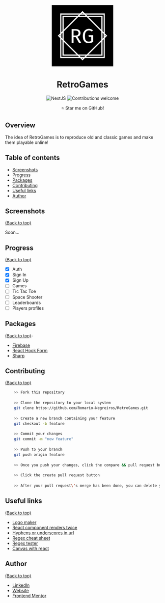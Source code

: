 <div align="center">
<img width="200" src="public/logo.svg" alt="RetroGames"/>

# RetroGames

![NextJS](https://img.shields.io/badge/nextjs-v12.1.6-blue.svg)
![Contributions welcome](https://img.shields.io/badge/contributions-welcome-green.svg)

:star: Star me on GitHub!

</div>

## Overview

The idea of RetroGames is to reproduce old and classic games and make them
playable online!

## Table of contents

- [Screenshots](#screenshots)
- [Progress](#progress)
- [Packages](#packages)
- [Contributing](#contributing)
- [Useful links](#useful-links)
- [Author](#author)

## Screenshots

[(Back to top)](#table-of-contents)

Soon...

## Progress

[(Back to top)](#table-of-contents)

- [x] Auth
 - [x] Sign In
 - [x] Sign Up
- [ ] Games
 - [ ] Tic Tac Toe
 - [ ] Space Shooter
- [ ] Leaderboards
- [ ] Players profiles

## Packages

[(Back to top)](#table-of-contents)- 

- [Firebase](https://www.npmjs.com/package/firebase)
- [React Hook Form](https://react-hook-form.com)
- [Sharp](https://sharp.pixelplumbing.com)

## Contributing

[(Back to top)](#table-of-contents)

```bash
    >> Fork this repository

    >> Clone the repository to your local system
    git clone https://github.com/Romario-Negreiros/RetroGames.git

    >> Create a new branch containing your feature
    git checkout -b feature

    >> Commit your changes
    git commit -m "new feature"

    >> Push to your branch
    git push origin feature

    >> Once you push your changes, click the compare && pull request button in your github

    >> Click the create pull request button

    >> After your pull request\'s merge has been done, you can delete your branch
```

## Useful links

[(Back to top)](#table-of-contents)

- [Logo maker](https://howtostartanllc.com/logo-maker/)
- [React component renders twice](https://mariosfakiolas.com/blog/my-react-components-render-twice-and-drive-me-crazy/)
- [Hyphens or underscores in url](https://studiohawk.com.au/blog/dash-or-underscore-in-url-heres-how-its-affecting-your-seo/)
- [Regex cheat sheet](https://cheatography.com/davechild/cheat-sheets/regular-expressions/)
- [Regex tester](https://regex101.com)
- [Canvas with react](https://medium.com/@pdx.lucasm/canvas-with-react-js-32e133c05258)

## Author

[(Back to top)](#table-of-contents)

- [LinkedIn](https://www.linkedin.com/in/romario-negreiros-8591b6214)
- [Website](https://romario-negreiros.github.io/Romario-frontend/)
- [Frontend Mentor](https://www.frontendmentor.io/profile/Romario-Negreiros)
